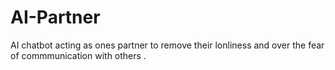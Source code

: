 # AI-Partner
AI chatbot acting as ones partner to remove their lonliness and over the fear of commmunication with others .
